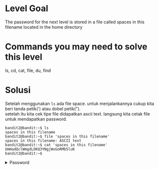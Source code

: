 # Level Goal
The password for the next level is stored in a file called spaces in this filename located in the home directory

# Commands you may need to solve this level
ls, cd, cat, file, du, find

# Solusi
Setelah menggunakan ```ls``` ada file space. untuk menjalankannya cukup kita beri tanda petik(') atau dobel petik(").\
 setelah itu kita cek tipe file didapatkan ascii text. langsung kita cetak file untuk mendapatkan password.
 ```
 bandit2@bandit:~$ ls
spaces in this filename
bandit2@bandit:~$ file 'spaces in this filename'
spaces in this filename: ASCII text
bandit2@bandit:~$ cat 'spaces in this filename'
UmHadQclWmgdLOKQ3YNgjWxGoRMb5luK
bandit2@bandit:~$ 
```
<details>
<summary> Password</summary>
UmHadQclWmgdLOKQ3YNgjWxGoRMb5luK
</details>